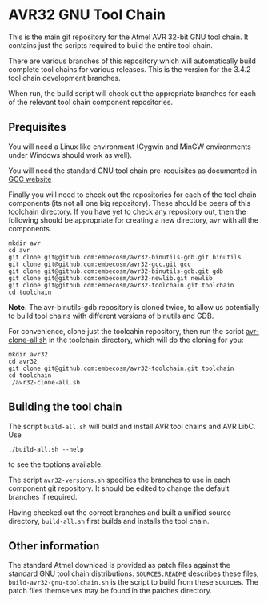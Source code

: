 # AVR32 GNU Tool Chain

This is the main git repository for the Atmel AVR 32-bit GNU tool chain. It contains
just the scripts required to build the entire tool chain.

There are various branches of this repository which will automatically build
complete tool chains for various releases. This is the version for the
3.4.2 tool chain development branches.

When run, the build script will check out the appropriate branches for each of
the relevant tool chain component repositories.

## Prequisites

You will need a Linux like environment (Cygwin and MinGW environments under
Windows should work as well).

You will need the standard GNU tool chain pre-requisites as documented in
[GCC website](http://gcc.gnu.org/install/prerequisites.html)

Finally you will need to check out the repositories for each of the tool chain
components (its not all one big repository). These should be peers of this
toolchain directory. If you have yet to check any repository out, then the
following should be appropriate for creating a new directory, `avr` with all
the components.

    mkdir avr
    cd avr
    git clone git@github.com:embecosm/avr32-binutils-gdb.git binutils
    git clone git@github.com:embecosm/avr32-gcc.git gcc
    git clone git@github.com:embecosm/avr32-binutils-gdb.git gdb
    git clone git@github.com:embecosm/avr32-newlib.git newlib
    git clone git@github.com:embecosm/avr32-toolchain.git toolchain
    cd toolchain

__Note.__ The avr-binutils-gdb repository is cloned twice, to allow us
potentially to build tool chains with different versions of binutils and GDB.

For convenience, clone just the toolcahin repository, then run the script
[avr-clone-all.sh](https://github.com/embecosm/avr-toolchain/blob/avr-toolchain-mainline/avr-clone-all.sh)
in the toolchain directory, which will do the cloning for you:

    mkdir avr32
    cd avr32
    git clone git@github.com:embecosm/avr32-toolchain.git toolchain
    cd toolchain
    ./avr32-clone-all.sh

## Building the tool chain

The script `build-all.sh` will build and install AVR tool chains and AVR LibC. Use

    ./build-all.sh --help

to see the toptions available.

The script `avr32-versions.sh` specifies the branches to use in each component
git repository. It should be edited to change the default branches if
required.

Having checked out the correct branches and built a unified source directory,
`build-all.sh` first builds and installs the tool chain.

## Other information

The standard Atmel download is provided as patch files against the standard
GNU tool chain distributions. `SOURCES.README` describes these files,
`build-avr32-gnu-toolchain.sh` is the script to build from these sources. The
patch files themselves may be found in the patches directory.
